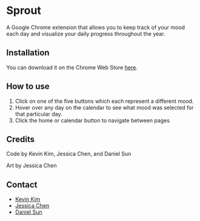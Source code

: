 # Sprout 
A Google Chrome extension that allows you to keep track of your mood each day and visualize your daily progress throughout the year.

## Installation 
You can download it on the Chrome Web Store [here](https://chrome.google.com/webstore/category/extensions).

## How to use 
1. Click on one of the five buttons which each represent a different mood.
2. Hover over any day on the calendar to see what mood was selected for that particular day.
3. Click the home or calendar button to navigate between pages

## Credits 
Code by Kevin Kim, Jessica Chen, and Daniel Sun

Art by Jessica Chen

## Contact
- [Kevin Kim](https://github.com/kevinkim31)
- [Jessica Chen](https://github.com/aqvilala)
- [Daniel Sun](https://github.com/UnripedBanana)
